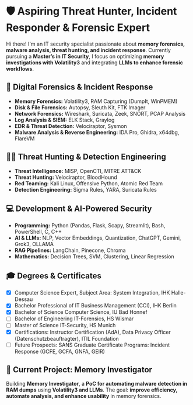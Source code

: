 # 🛡️ Aspiring Threat Hunter, Incident Responder & Forensic Expert  

Hi there! I'm an IT security specialist passionate about **memory forensics, malware analysis, threat hunting, and incident response**. Currently pursuing a **Master’s in IT Security**, I focus on optimizing **memory investigations with Volatility3** and integrating **LLMs to enhance forensic workflows**.  

## 💾 Digital Forensics & Incident Response  
- **Memory Forensics:** Volatility3, RAM Capturing (DumpIt, WinPMEM)  
- **Disk & File Forensics:** Autopsy, Sleuth Kit, FTK Imager  
- **Network Forensics:** Wireshark, Suricata, Zeek, SNORT, PCAP Analysis  
- **Log Analysis & SIEM:** ELK Stack, Graylog  
- **EDR & Threat Detection:** Velociraptor, Sysmon  
- **Malware Analysis & Reverse Engineering:** IDA Pro, Ghidra, x64dbg, FlareVM  

## 🕵️‍♂️ Threat Hunting & Detection Engineering  
- **Threat Intelligence:** MISP, OpenCTI, MITRE ATT&CK  
- **Threat Hunting:** Velociraptor, BloodHound  
- **Red Teaming:** Kali Linux, Offensive Python, Atomic Red Team  
- **Detection Engineering:** Sigma Rules, YARA, Suricata Rules  

## 💻 Development & AI-Powered Security  
- **Programming:** Python (Pandas, Flask, Scapy, Streamlit), Bash, PowerShell, C, C++  
- **AI & LLMs:** NLP, Vector Embeddings, Quantization, ChatGPT, Gemini, Grok3, OLLAMA   
- **RAG Pipelines:** LangChain, Pinecone, Chroma  
- **Mathematics:** Decision Trees, SVM, Clustering, Linear Regression

## 🎓 Degrees & Certificates
- [x] Computer Science Expert, Subject Area: System Integration, IHK Halle-Dessau
- [x] Bachelor Professional of IT Business Management (CCI), IHK Berlin
- [x] Bachelor of Science Computer Science, IU Bad Honnef
- [ ] Bachelor of Engineering IT-Forensics, HS Wismar
- [ ] Master of Science IT-Security, HS Munich
- [x] Certifications: Instructor Certification (AdA), Data Privacy Officer (Datenschutzbeauftragter), ITIL Foundation
- [ ] Future Prospects: SANS Graduate Certificate Programs: Incident Response (GCFE, GCFA, GNFA, GEIR)

## 🚀 Current Project: Memory Investigator  
Building **Memory Investigator**, a **PoC for automating malware detection in RAM dumps** using **Volatility3 and LLMs**. The goal: **improve efficiency, automate analysis, and enhance usability** in memory forensics.  

